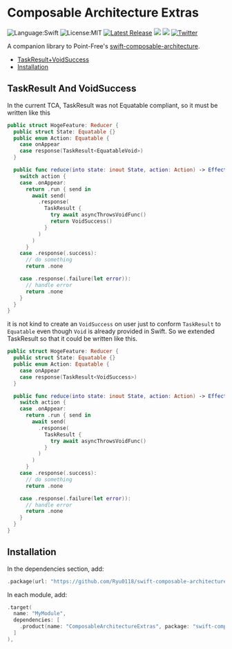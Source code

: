 # Composable Architecture Extras
  ![Language:Swift](https://img.shields.io/static/v1?label=Language&message=Swift&color=orange&style=flat-square)
  ![License:MIT](https://img.shields.io/static/v1?label=License&message=MIT&color=blue&style=flat-square)
  [![Latest Release](https://img.shields.io/github/v/release/Ryu0118/swift-composable-architecture-extras?style=flat-square)](https://github.com/Ryu0118/swift-composable-architecture-extras/releases/latest)
  [![](https://img.shields.io/endpoint?url=https%3A%2F%2Fswiftpackageindex.com%2Fapi%2Fpackages%2FRyu0118%2Fswift-composable-architecture-extras%2Fbadge%3Ftype%3Dswift-versions)](https://swiftpackageindex.com/Ryu0118/swift-composable-architecture-extras)
[![](https://img.shields.io/endpoint?url=https%3A%2F%2Fswiftpackageindex.com%2Fapi%2Fpackages%2FRyu0118%2Fswift-composable-architecture-extras%2Fbadge%3Ftype%3Dplatforms)](https://swiftpackageindex.com/Ryu0118/swift-composable-architecture-extras)
  [![Twitter](https://img.shields.io/twitter/follow/ryu_hu03?style=social)](https://twitter.com/ryu_hu03)

  
A companion library to Point-Free's [swift-composable-architecture](https://github.com/pointfreeco/swift-composable-architecture).

* [TaskResult+VoidSuccess](#taskresult-and-voidsuccess)
* [Installation](#installation)

## TaskResult And VoidSuccess
In the current TCA, TaskResult<Void> was not Equatable compliant, so it must be written like this
```Swift
public struct HogeFeature: Reducer {
  public struct State: Equatable {}
  public enum Action: Equatable {
    case onAppear
    case response(TaskResult<EquatableVoid>)
  }

  public func reduce(into state: inout State, action: Action) -> Effect<Action> {
    switch action {
    case .onAppear:
      return .run { send in
        await send(
          .response(
            TaskResult {
              try await asyncThrowsVoidFunc()
              return VoidSuccess()
            }
          )
        )
      }
    case .response(.success):
      // do something
      return .none

    case .response(.failure(let error)):
      // handle error
      return .none
    }
  }
}
```
it is not kind to create an `VoidSuccess` on user just to conform `TaskResult` to `Equatable` even though `Void` is already provided in Swift.
So we extended TaskResult so that it could be written like this.
```Swift
public struct HogeFeature: Reducer {
  public struct State: Equatable {}
  public enum Action: Equatable {
    case onAppear
    case response(TaskResult<VoidSuccess>)
  }

  public func reduce(into state: inout State, action: Action) -> Effect<Action> {
    switch action {
    case .onAppear:
      return .run { send in
        await send(
          .response(
            TaskResult {
              try await asyncThrowsVoidFunc()
            }
          )
        )
      }
    case .response(.success):
      // do something
      return .none

    case .response(.failure(let error)):
      // handle error
      return .none
    }
  }
}
```

## Installation
In the dependencies section, add:
```Swift
.package(url: "https://github.com/Ryu0118/swift-composable-architecture-extras", from: "1.0.0")
```
In each module, add:
```Swift
.target(
  name: "MyModule",
  dependencies: [
    .product(name: "ComposableArchitectureExtras", package: "swift-composable-architecture-extras")
  ]
),
```
